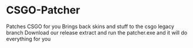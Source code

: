 # CSGO-Patcher
Patches CSGO for you
Brings back skins and stuff to the csgo legacy branch
Download our release extract and run the patcher.exe and it will do everything for you

